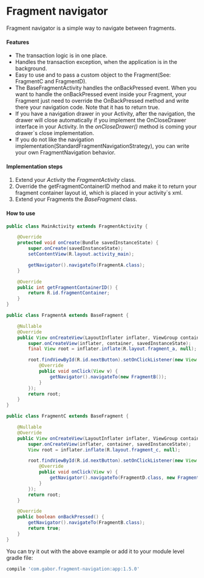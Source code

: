 # Fragment navigator

Fragment navigator is a simple way to navigate between fragments.

#### Features
- The transaction logic is in one place.
- Handles the transaction exception, when the application is in the background.
- Easy to use and to pass a custom object to the Fragment(See: FragmentC and FragmentD).
- The BaseFragmentActivity handles the onBackPressed event. When you want to handle the onBackPressed event inside your Fragment, your Fragment just need to override the OnBackPressed method and write there your navigation code. Note that it has to return true.
- If you have a navigation drawer in your Activity, after the navigation, the drawer will close automatically if you implement the OnCloseDrawer interface in your Activity. In the *onCloseDrawer()* method is coming your drawer`s close implementation.
- If you do not like the navigation implementation(StandardFragmentNavigationStrategy), you can write your own FragmentNavigation behavior.

#### Implementation steps
1. Extend your *Activity* the *FragmentActivity* class.
2. Override the getFragmentContainerID method and make it to return your fragment container layout id, which is placed in your activity`s xml.
3. Extend your Fragments the *BaseFragment* class.

#### How to use

```java
public class MainActivity extends FragmentActivity {

    @Override
    protected void onCreate(Bundle savedInstanceState) {
        super.onCreate(savedInstanceState);
        setContentView(R.layout.activity_main);

        getNavigator().navigateTo(FragmentA.class);
    }

    @Override
    public int getFragmentContainerID() {
        return R.id.fragmentContainer;
    }
}
```

```java
public class FragmentA extends BaseFragment {

    @Nullable
    @Override
    public View onCreateView(LayoutInflater inflater, ViewGroup container, Bundle savedInstanceState) {
        super.onCreateView(inflater, container, savedInstanceState);
        final View root = inflater.inflate(R.layout.fragment_a, null);

        root.findViewById(R.id.nextButton).setOnClickListener(new View.OnClickListener() {
            @Override
            public void onClick(View v) {
                getNavigator().navigateTo(new FragmentB());
            }
        });
        return root;
    }
}
```

```java
public class FragmentC extends BaseFragment {

    @Nullable
    @Override
    public View onCreateView(LayoutInflater inflater, ViewGroup container, Bundle savedInstanceState) {
        super.onCreateView(inflater, container, savedInstanceState);
        View root = inflater.inflate(R.layout.fragment_c, null);

        root.findViewById(R.id.nextButton).setOnClickListener(new View.OnClickListener() {
            @Override
            public void onClick(View v) {
                getNavigator().navigateTo(FragmentD.class, new FragmentDBehavior2());
            }
        });
        return root;
    }

    @Override
    public boolean onBackPressed() {
        getNavigator().navigateTo(FragmentB.class);
        return true;
    }
}
```

You can try it out with the above example or add it to your module level gradle file:

```gradle
compile 'com.gabor.fragment-navigation:app:1.5.0'
```